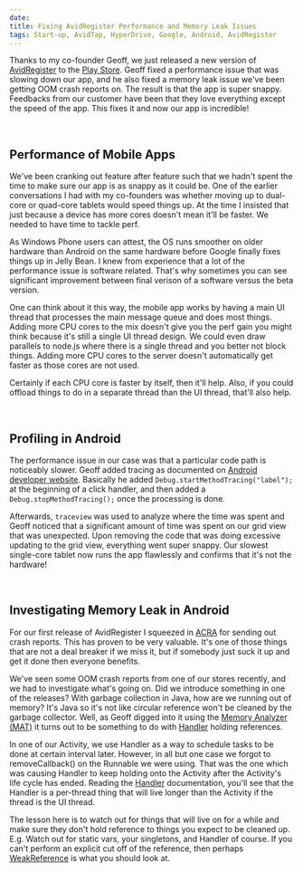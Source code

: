 ```yaml
---
date: 
title: Fixing AvidRegister Performance and Memory Leak Issues
tags: Start-up, AvidTap, HyperDrive, Google, Android, AvidRegister
---
```

Thanks to my co-founder Geoff, we just released a new version of
[AvidRegister][1] to the [Play Store][2]. Geoff fixed a performance issue that
was slowing down our app, and he also fixed a memory leak issue we've been
getting OOM crash reports on. The result is that the app is super snappy.
Feedbacks from our customer have been that they love everything except the speed
of the app. This fixes it and now our app is incredible!

<br>

## **Performance of Mobile Apps**

We've been cranking out feature after feature such that we hadn't spent the time
to make sure our app is as snappy as it could be. One of the earlier
conversations I had with my co-founders was whether moving up to dual-core or
quad-core tablets would speed things up. At the time I insisted that just
because a device has more cores doesn't mean it'll be faster. We needed to have
time to tackle perf.

As Windows Phone users can attest, the OS runs smoother on older hardware than
Android on the same hardware before Google finally fixes things up in Jelly
Bean. I knew from experience that a lot of the performance issue is software
related. That's why sometimes you can see significant improvement between final
verison of a software versus the beta version.

One can think about it this way, the mobile app works by having a main UI thread
that processes the main message queue and does most things. Adding more CPU
cores to the mix doesn't give you the perf gain you might think because it's
still a single UI thread design. We could even draw parallels to node.js where
there is a single thread and you better not block things. Adding more CPU cores
to the server doesn't automatically get faster as those cores are not used.

Certainly if each CPU core is faster by itself, then it'll help. Also, if you
could offload things to do in a separate thread than the UI thread, that'll also
help.

<br>

## **Profiling in Android**

The performance issue in our case was that a particular code path is noticeably
slower. Geoff added tracing as documented on [Android developer website][3].
Basically he added `Debug.startMethodTracing("label");` at the beginning of a
click handler, and then added a `Debug.stopMethodTracing();` once the processing
is done.

Afterwards, `traceview` was used to analyze where the time was spent and Geoff
noticed that a significant amount of time was spent on our grid view that was
unexpected. Upon removing the code that was doing excessive updating to the grid
view, everything went super snappy. Our slowest single-core tablet now runs the
app flawlessly and confirms that it's not the hardware!

<br>

## **Investigating Memory Leak in Android**

For our first release of AvidRegister I squeezed in [ACRA][4] for sending out
crash reports. This has proven to be very valuable. It's one of those things
that are not a deal breaker if we miss it, but if somebody just suck it up and
get it done then everyone benefits.

We've seen some OOM crash reports from one of our stores recently, and we had to
investigate what's going on. Did we introduce something in one of the releases?
With garbage collection in Java, how are we running out of memory? It's Java so
it's not like circular reference won't be cleaned by the garbage collector.
Well, as Geoff digged into it using the [Memory Analyzer (MAT)][5] it turns out
to be something to do with [Handler][6] holding references.

In one of our Activity, we use Handler as a way to schedule tasks to be done at
certain interval later. However, in all but one case we forgot to
removeCallback() on the Runnable we were using. That was the one which was
causing Handler to keep holding onto the Activity after the Activity's life
cycle has ended. Reading the [Handler][6] documentation, you'll see that the
Handler is a per-thread thing that will live longer than the Activity if the
thread is the UI thread.

The lesson here is to watch out for things that will live on for a while and
make sure they don't hold reference to things you expect to be cleaned up. E.g.
Watch out for static vars, your singletons, and Handler of course. If you can't
perform an explicit cut off of the reference, then perhaps [WeakReference][7] is
what you should look at.

  [1]: http://avidregister.com
  [2]: http://avidregister.com/download
  [3]: http://developer.android.com/tools/debugging/debugging-tracing.html
  [4]: https://github.com/ACRA/acra
  [5]: http://www.eclipse.org/mat/downloads.php
  [6]: https://developer.android.com/reference/android/os/Handler.html
  [7]: https://developer.android.com/reference/java/lang/ref/WeakReference.html
